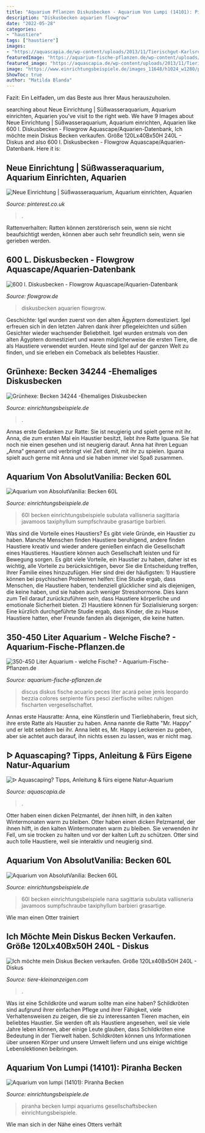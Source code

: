 ```yaml
---
title: "Aquarium Pflanzen Diskusbecken - Aquarium Von Lumpi (14101): Piranha Becken"
description: "Diskusbecken aquarien flowgrow"
date: "2022-05-28"
categories:
- "haustiere"
tags: ["haustiere"]
images:
- "https://aquascapia.de/wp-content/uploads/2013/11/Tierischgut-Karlsruhe2.jpg"
featuredImage: "https://aquarium-fische-pflanzen.de/wp-content/uploads/2018/05/discus-im-450-liter-aquarium.jpg"
featured_image: "https://aquascapia.de/wp-content/uploads/2013/11/Tierischgut-Karlsruhe2.jpg"
image: "https://www.einrichtungsbeispiele.de/images_11648/h1024_w1280/pflanzen-im-aquarium-becken-60l__60e89a7fc9ee2b9003cc71d38b1d7531.jpg"
ShowToc: true
author: "Matilda Blanda"
---
```



Fazit: Ein Leitfaden, um das Beste aus Ihrer Maus herauszuholen.

	

		
searching about Neue Einrichtung | Süßwasseraquarium, Aquarium einrichten, Aquarien you've visit to the right web. We have 9 Images about Neue Einrichtung | Süßwasseraquarium, Aquarium einrichten, Aquarien like 600 l. Diskusbecken - Flowgrow Aquascape/Aquarien-Datenbank, Ich möchte mein Diskus Becken verkaufen. Größe 120Lx40Bx50H 240L - Diskus and also 600 l. Diskusbecken - Flowgrow Aquascape/Aquarien-Datenbank. Here it is:
		
    
## Neue Einrichtung | Süßwasseraquarium, Aquarium Einrichten, Aquarien

<img loading=lazy src="https://i.pinimg.com/736x/a0/85/4c/a0854c06f3ade99ce0ab773dd0435135.jpg" onerror="this.onerror=null;this.src='https://tse1.mm.bing.net/th?id=OIP.tAieAat36LJWov7zbxf_6wHaEK&amp;pid=15.1';" alt="Neue Einrichtung | Süßwasseraquarium, Aquarium einrichten, Aquarien">

_Source: pinterest.co.uk_

>. 

	

Rattenverhalten: Ratten können zerstörerisch sein, wenn sie nicht beaufsichtigt werden, können aber auch sehr freundlich sein, wenn sie gerieben werden.

    
## 600 L. Diskusbecken - Flowgrow Aquascape/Aquarien-Datenbank

<img loading=lazy src="https://www.flowgrow.de/db/images/aquarien/detail/600-l-diskusbecken-5388c3d8cc35b.jpg" onerror="this.onerror=null;this.src='https://tse3.mm.bing.net/th?id=OIP.r1dTKtv1bBenIGXlCD89aAHaDt&amp;pid=15.1';" alt="600 l. Diskusbecken - Flowgrow Aquascape/Aquarien-Datenbank">

_Source: flowgrow.de_

>diskusbecken aquarien flowgrow. 

	

Geschichte: Igel wurden zuerst von den alten Ägyptern domestiziert.
Igel erfreuen sich in den letzten Jahren dank ihrer pflegeleichten und süßen Gesichter wieder wachsender Beliebtheit. Igel wurden erstmals von den alten Ägyptern domestiziert und waren möglicherweise die ersten Tiere, die als Haustiere verwendet wurden. Heute sind Igel auf der ganzen Welt zu finden, und sie erleben ein Comeback als beliebtes Haustier.

    
## Grünhexe: Becken 34244 -Ehemaliges Diskusbecken

<img loading=lazy src="https://www.einrichtungsbeispiele.de/16to9/w250/images_34244/f7b1028f9aecda8294cdbe07cd95d414.jpg" onerror="this.onerror=null;this.src='https://tse4.mm.bing.net/th?id=OIP.m1ER3WO70PIUAo1jeIb26wAAAA&amp;pid=15.1';" alt="Grünhexe: Becken 34244 -Ehemaliges Diskusbecken">

_Source: einrichtungsbeispiele.de_

>. 

	

Annas erste Gedanken zur Ratte: Sie ist neugierig und spielt gerne mit ihr.
Anna, die zum ersten Mal ein Haustier besitzt, liebt ihre Ratte Iguana. Sie hat noch nie einen gesehen und ist neugierig darauf. Anna hat ihren Leguan „Anna“ genannt und verbringt viel Zeit damit, mit ihr zu spielen. Iguana spielt auch gerne mit Anna und sie haben immer viel Spaß zusammen.

    
## Aquarium Von AbsolutVanilia: Becken 60L

<img loading=lazy src="https://www.einrichtungsbeispiele.de/images_11648/h1024_w1280/pflanzen-im-aquarium-becken-60l__60e89a7fc9ee2b9003cc71d38b1d7531.jpg" onerror="this.onerror=null;this.src='https://tse1.mm.bing.net/th?id=OIP.rEbh1mPIPSGSiR2eMxGKVQHaFk&amp;pid=15.1';" alt="Aquarium von AbsolutVanilia: Becken 60L">

_Source: einrichtungsbeispiele.de_

>60l becken einrichtungsbeispiele subulata vallisneria sagittaria javamoos taxiphyllum sumpfschraube grasartige barbieri. 

	

Was sind die Vorteile eines Haustiers?
Es gibt viele Gründe, ein Haustier zu haben. Manche Menschen finden Haustiere beruhigend, andere finden Haustiere kreativ und wieder andere genießen einfach die Gesellschaft eines Haustieres. Haustiere können auch Gesellschaft leisten und für Bewegung sorgen. Es gibt viele Vorteile, ein Haustier zu haben, daher ist es wichtig, alle Vorteile zu berücksichtigen, bevor Sie die Entscheidung treffen, Ihrer Familie eines hinzuzufügen. Hier sind drei der häufigsten: 1) Haustiere können bei psychischen Problemen helfen: Eine Studie ergab, dass Menschen, die Haustiere haben, tendenziell glücklicher sind als diejenigen, die keine haben, und sie haben auch weniger Stresshormone. Dies kann zum Teil darauf zurückzuführen sein, dass Haustiere körperliche und emotionale Sicherheit bieten. 2) Haustiere können für Sozialisierung sorgen: Eine kürzlich durchgeführte Studie ergab, dass Kinder, die zu Hause Haustiere hatten, eher Freunde fanden als diejenigen, die keine hatten.

    
## 350-450 Liter Aquarium - Welche Fische? - Aquarium-Fische-Pflanzen.de

<img loading=lazy src="https://aquarium-fische-pflanzen.de/wp-content/uploads/2018/05/discus-im-450-liter-aquarium.jpg" onerror="this.onerror=null;this.src='https://tse2.mm.bing.net/th?id=OIP.y9QFhzSeZNMAA4YRGRt6fgHaEK&amp;pid=15.1';" alt="350-450 Liter Aquarium - welche Fische? - Aquarium-Fische-Pflanzen.de">

_Source: aquarium-fische-pflanzen.de_

>discus diskus fische acuario peces liter acará peixe jenis leopardo bezzia colores serpiente fürs pesci zierfische wiltec ruhigen fischarten vergesellschaftet. 

	

Annas erste Hausratte:
Anna, eine Künstlerin und Tierliebhaberin, freut sich, ihre erste Ratte als Haustier zu haben. Anna nannte die Ratte "Mr. Happy" und er lebt seitdem bei ihr. Anna liebt es, Mr. Happy Leckereien zu geben, aber sie achtet auch darauf, ihn nichts essen zu lassen, was er nicht mag.

    
## ᐅ Aquascaping? Tipps, Anleitung &amp; Fürs Eigene Natur-Aquarium

<img loading=lazy src="https://aquascapia.de/wp-content/uploads/2013/11/Tierischgut-Karlsruhe2.jpg" onerror="this.onerror=null;this.src='https://tse2.mm.bing.net/th?id=OIP.CvW-nIKn01uB5AocKwkehAHaE8&amp;pid=15.1';" alt="ᐅ Aquascaping? Tipps, Anleitung &amp; fürs eigene Natur-Aquarium">

_Source: aquascapia.de_

>. 

	

Otter haben einen dicken Pelzmantel, der ihnen hilft, in den kalten Wintermonaten warm zu bleiben.
Otter haben einen dicken Pelzmantel, der ihnen hilft, in den kalten Wintermonaten warm zu bleiben. Sie verwenden ihr Fell, um sie trocken zu halten und vor der kalten Luft zu schützen. Otter sind auch tolle Haustiere, weil sie interaktiv und neugierig sind.

    
## Aquarium Von AbsolutVanilia: Becken 60L

<img loading=lazy src="https://www.einrichtungsbeispiele.de/images_11648/h768_w1024/pflanzen-im-aquarium-becken-60l__60e89a7fc9ee2b9003cc71d38b1d7531.jpg" onerror="this.onerror=null;this.src='https://tse4.mm.bing.net/th?id=OIP.IOG4N6av4Bc8OJy6VnhxSAHaFk&amp;pid=15.1';" alt="Aquarium von AbsolutVanilia: Becken 60L">

_Source: einrichtungsbeispiele.de_

>60l becken einrichtungsbeispiele nana sagittaria subulata vallisneria javamoos sumpfschraube taxiphyllum barbieri grasartige. 

	

Wie man einen Otter trainiert

    
## Ich Möchte Mein Diskus Becken Verkaufen. Größe 120Lx40Bx50H 240L - Diskus

<img loading=lazy src="https://tiere-kleinanzeigen.com/export/961ed8b7738094244395b4ca261a0.jpg" onerror="this.onerror=null;this.src='https://tse3.mm.bing.net/th?id=OIP.II--HRwzPRNmjgo6gO4zKQHaE1&amp;pid=15.1';" alt="Ich möchte mein Diskus Becken verkaufen. Größe 120Lx40Bx50H 240L - Diskus">

_Source: tiere-kleinanzeigen.com_

>. 

	

Was ist eine Schildkröte und warum sollte man eine haben?
Schildkröten sind aufgrund ihrer einfachen Pflege und ihrer Fähigkeit, viele Verhaltensweisen zu zeigen, die sie zu interessanten Tieren machen, ein beliebtes Haustier. Sie werden oft als Haustiere angesehen, weil sie viele Jahre leben können, aber einige Leute glauben, dass Schildkröten eine Bedeutung in der Tierwelt haben. Schildkröten können uns Informationen über unseren Körper und unsere Umwelt liefern und uns einige wichtige Lebenslektionen beibringen.

    
## Aquarium Von Lumpi (14101): Piranha Becken

<img loading=lazy src="https://www.einrichtungsbeispiele.de/images_14101/h1080_w1920/piranha-becken__375df3df0c91480ace9066c78e1c854d.jpg" onerror="this.onerror=null;this.src='https://tse3.mm.bing.net/th?id=OIP.TOMs3z3o6uVoFPriojRwSgHaE7&amp;pid=15.1';" alt="Aquarium von lumpi (14101): Piranha Becken">

_Source: einrichtungsbeispiele.de_

>piranha becken lumpi aquariums gesellschaftsbecken einrichtungsbeispiele. 

	

Wie man sich in der Nähe eines Otters verhält

